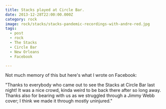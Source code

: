 ```yaml
---
title: Stacks played at Circle Bar.
date: 2013-12-28T22:00:00.000Z
category: rock
image: rock/stacks/stacks-pandemic-recordings-with-andre-red.jpg
tags:
  - post 
  - rock
  - The Stacks
  - Circle Bar
  - New Orleans
  - Facebook

---
```


Not much memory of this but here's what I wrote on Facebook:

"Thanks to everybody who came out to see the Stacks at Circle Bar last night! It was a nice crowd, kinda weird to be back there after so long away. Thanks also for bearing with us as we struggled through a Jimmy Webb cover; I think we made it through mostly uninjured."